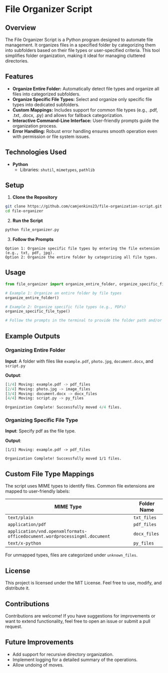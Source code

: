 # File Organizer Script


## Overview
The File Organizer Script is a Python program designed to automate file management. It organizes files in a specified folder by categorizing them into subfolders based on their file types or user-specified criteria. This tool simplifies folder organization, making it ideal for managing cluttered directories.


## Features
- **Organize Entire Folder:** Automatically detect file types and organize all files into categorized subfolders.
- **Organize Specific File Types:** Select and organize only specific file types into dedicated subfolders.
- **Custom Mappings:** Includes support for common file types (e.g., .pdf, .txt, .docx, .py) and allows for fallback categorization.
- **Interactive Command-Line Interface:** User-friendly prompts guide the organization process.
- **Error Handling:** Robust error handling ensures smooth operation even with permission or file system issues.


## Technologies Used
- **Python**
  - Libraries: `shutil`, `mimetypes`, `pathlib`


## Setup
1. **Clone the Repository** 
```bash
git clone https://github.com/camjenkins23/file-organization-script.git
cd file-organizer
```
2. **Run the Script**
```bash
python file_organizer.py
```
3. **Follow the Prompts**
```
Option 1: Organize specific file types by entering the file extension (e.g., txt, pdf, jpg).
Option 2: Organize the entire folder by categorizing all file types.
```


## Usage
```python
from file_organizer import organize_entire_folder, organize_specific_file_type

# Example 1: Organize an entire folder by file types
organize_entire_folder()

# Example 2: Organize specific file types (e.g., PDFs)
organize_specific_file_type()

# Follow the prompts in the terminal to provide the folder path and/or file type.
```


## Example Outputs
### Organizing Entire Folder
**Input**: A folder with files like `example.pdf`, `photo.jpg`, `document.docx`, and `script.py`  

**Output**:
```python
[1/4] Moving: example.pdf -> pdf_files
[2/4] Moving: photo.jpg -> image_files
[3/4] Moving: document.docx -> docx_files
[4/4] Moving: script.py -> py_files

Organization Complete! Successfully moved 4/4 files.
```

### Organizing Specific File Type
**Input**: Specify pdf as the file type.

**Output**:
```output
[1/1] Moving: example.pdf -> pdf_files

Organization Complete! Successfully moved 1/1 files.
```


## Custom File Type Mappings

The script uses MIME types to identify files. Common file extensions are mapped to user-friendly labels:

| MIME Type                                                                      | Folder Name  |
|-------------------------------------------------------------------------------|--------------|
| `text/plain`                                                                   | `txt_files`  |
| `application/pdf`                                                              | `pdf_files`  |
| `application/vnd.openxmlformats-officedocument.wordprocessingml.document`      | `docx_files` |
| `text/x-python`                                                                | `py_files`   |

For unmapped types, files are categorized under `unknown_files`.


## License
This project is licensed under the MIT License. Feel free to use, modify, and distribute it.


## Contributions
Contributions are welcome! If you have suggestions for improvements or want to extend functionality, feel free to open an issue or submit a pull request.


## Future Improvements
- Add support for recursive directory organization.
- Implement logging for a detailed summary of the operations.
- Allow undoing of moves.